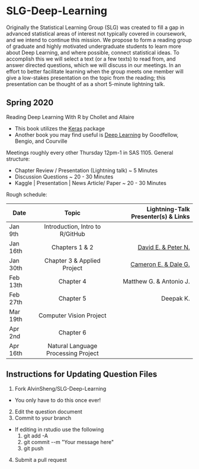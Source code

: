 # SLG-Deep-Learning

Originally the Statistical Learning Group (SLG) was created to fill a gap in advanced statistical areas of interest not typically covered in coursework, and we intend to continue this mission. We propose to form a reading group of graduate and highly motivated undergraduate students to learn more about Deep Learning, and where possible, connect statistical ideas. To accomplish this we will select a text (or a few texts) to read from, and answer directed questions, which we will discuss in our meetings. In an effort to better facilitate learning when the group meets one member will give a low-stakes presentation on the topic from the reading; this presentation can be thought of as a short 5-minute lightning talk. 


## Spring 2020  

Reading Deep Learning With R by Chollet and Allaire
- This book utilizes the [Keras](https://keras.rstudio.com/index.html) package
- Another book you may find useful is [Deep Learning](https://www.deeplearningbook.org/) by Goodfellow, Bengio, and Courville

Meetings roughly every other Thursday 12pm-1 in SAS 1105.  General structure:  

- Chapter Review / Presentation (Lightning talk) ~ 5 Minutes  
- Discussion Questions ~ 20 - 30 Minutes  
- Kaggle | Presentation | News Article/ Paper ~ 20 - 30 Minutes  

Rough schedule:  

| Date      | Topic                                 | Lightning-Talk Presenter(s) & Links |
| ----------|:-------------------------------------:| ----------------------------:|
| Jan 9th   | Introduction, Intro to R/GitHub       |                              |
| Jan 16th  | Chapters 1 & 2                        | [David E.   & Peter N.](https://www.youtube.com/watch?v=VAUMDCbL_9M&feature=share)        |
| Jan 30th  | Chapter 3 & Applied Project           | [Cameron E. & Dale G.](https://github.com/AlvinSheng/SLG-Deep-Learning/tree/master/Ch3/presentation_material)         |
| Feb 13th  | Chapter 4                             | Matthew G. & Antonio J.      |
| Feb 27th  | Chapter 5                             | Deepak K.                    |
| Mar 19th  | Computer Vision Project               | 
| Apr 2nd   | Chapter 6                             |        |
| Apr 16th  | Natural Language Processing Project   |                  

## Instructions for Updating Question Files
1. Fork AlvinSheng/SLG-Deep-Learning
  + You only have to do this once ever!
2. Edit the question document
3. Commit to your branch 
  + If editing in rstudio use the following
    1. git add -A
    2. git commit --m "Your message here"
    3. git push
4. Submit a pull request
